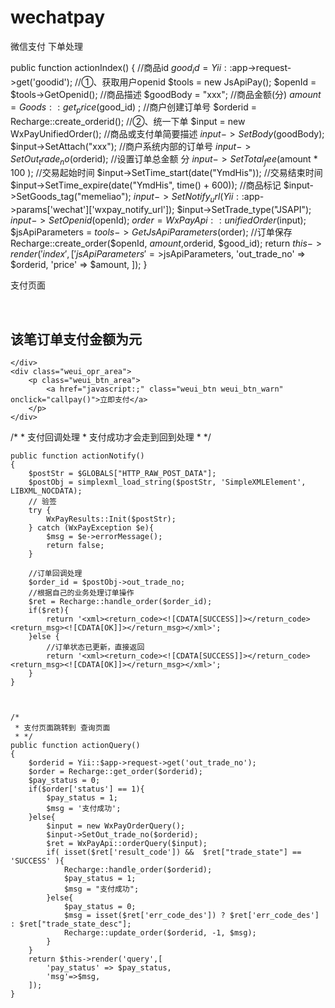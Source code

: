# wechatpay
微信支付
下单处理

public function actionIndex()
    {
        //商品id
        $good_id = Yii::$app->request->get('goodid');
        //①、获取用户openid
        $tools = new JsApiPay();
        $openId = $tools->GetOpenid();
        //商品描述
        $goodBody = "xxx";
        //商品金额(分)
        $amount = Goods::get_price($good_id) ;
        //商户创建订单号
        $orderid = Recharge::create_orderid();
        //②、统一下单
        $input = new WxPayUnifiedOrder();
        //商品或支付单简要描述
        $input->SetBody($goodBody);
        $input->SetAttach("xxx");
        //商户系统内部的订单号
        $input->SetOut_trade_no($orderid);
        //设置订单总金额 分
        $input->SetTotal_fee($amount * 100 );
        //交易起始时间
        $input->SetTime_start(date("YmdHis"));
        //交易结束时间
        $input->SetTime_expire(date("YmdHis", time() + 600));
        //商品标记
        $input->SetGoods_tag("memeliao");
        $input->SetNotify_url(Yii::$app->params['wechat']['wxpay_notify_url']);
        $input->SetTrade_type("JSAPI");
        $input->SetOpenid($openId);
        $order = WxPayApi::unifiedOrder($input);
        $jsApiParameters = $tools->GetJsApiParameters($order);
        //订单保存
        Recharge::create_order($openId, $amount,$orderid, $good_id);
        return $this->render('index',[
            'jsApiParameters'=>$jsApiParameters,
            'out_trade_no' => $orderid,
            'price' => $amount,
        ]);
    }
    
    
    
 支付页面
    
<script type="text/javascript">
    //调用微信JS api 支付
    function jsApiCall()
    {
        WeixinJSBridge.invoke(
            'getBrandWCPayRequest',
            <?php echo $jsApiParameters; ?>,
            function(res){
                WeixinJSBridge.log(res.err_msg);
                // alert(res.err_msg);
                window.location.href = "<?php echo Url::toRoute(['payment/query'])?>"+"?out_trade_no="+"<?php echo $out_trade_no;?>";
                //alert(res.err_code+res.err_desc+res.err_msg);
            }
        );
    }

    function callpay()
    {
        if (typeof WeixinJSBridge == "undefined"){
            if( document.addEventListener ){
                document.addEventListener('WeixinJSBridgeReady', jsApiCall, false);
            }else if (document.attachEvent){
                document.attachEvent('WeixinJSBridgeReady', jsApiCall);
                document.attachEvent('onWeixinJSBridgeReady', jsApiCall);
            }
        }else{
            jsApiCall();
        }
    }
</script>



<br/>

<div class="weui_msg">
    <div class="weui_icon_area"><i class="weui_icon_msg weui_icon_info"></i></div>
    <div class="weui_text_area">
        <h2 class="weui_msg_title">该笔订单支付金额为<span><?php echo $price;?>元</span></h2>

    </div>
    <div class="weui_opr_area">
        <p class="weui_btn_area">
            <a href="javascript:;" class="weui_btn weui_btn_warn" onclick="callpay()">立即支付</a>
        </p>
    </div>
</div>


 /*
     * 支付回调处理
     * 支付成功才会走到回到处理
     * */

    public function actionNotify()
    {
        $postStr = $GLOBALS["HTTP_RAW_POST_DATA"];
        $postObj = simplexml_load_string($postStr, 'SimpleXMLElement', LIBXML_NOCDATA);
        // 验签
        try {
            WxPayResults::Init($postStr);
        } catch (WxPayException $e){
            $msg = $e->errorMessage();
            return false;
        }

        //订单回调处理
        $order_id = $postObj->out_trade_no;
        //根据自己的业务处理订单操作
        $ret = Recharge::handle_order($order_id);
        if($ret){
            return '<xml><return_code><![CDATA[SUCCESS]]></return_code><return_msg><![CDATA[OK]]></return_msg></xml>';
        }else {
            //订单状态已更新，直接返回
            return '<xml><return_code><![CDATA[SUCCESS]]></return_code><return_msg><![CDATA[OK]]></return_msg></xml>';
        }
    }
    
    
    
    /*
     * 支付页面跳转到 查询页面
     * */
    public function actionQuery()
    {
        $orderid = Yii::$app->request->get('out_trade_no');
        $order = Recharge::get_order($orderid);
        $pay_status = 0;
        if($order['status'] == 1){
            $pay_status = 1;
            $msg = '支付成功';
        }else{
            $input = new WxPayOrderQuery();
            $input->SetOut_trade_no($orderid);
            $ret = WxPayApi::orderQuery($input);
            if( isset($ret['result_code']) &&  $ret["trade_state"] == 'SUCCESS' ){
                Recharge::handle_order($orderid);
                $pay_status = 1;
                $msg = "支付成功";
            }else{
                $pay_status = 0;
                $msg = isset($ret['err_code_des']) ? $ret['err_code_des'] : $ret["trade_state_desc"];
                Recharge::update_order($orderid, -1, $msg);
            }
        }
        return $this->render('query',[
            'pay_status' => $pay_status,
            'msg'=>$msg,
        ]);
    }
